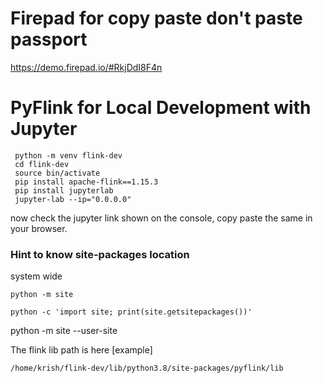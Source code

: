 # Firepad for copy paste don't paste passport

 https://demo.firepad.io/#RkjDdI8F4n

# PyFlink for Local Development with Jupyter
 

```
 python -m venv flink-dev
 cd flink-dev
 source bin/activate
 pip install apache-flink==1.15.3
 pip install jupyterlab
 jupyter-lab --ip="0.0.0.0"
 ```

now check the jupyter link shown on the console, copy paste the same in your browser. 

### Hint to know site-packages location
system wide
```
python -m site

python -c 'import site; print(site.getsitepackages())'

```

python -m site --user-site


The flink lib path is here  [example] 

```
/home/krish/flink-dev/lib/python3.8/site-packages/pyflink/lib
```
